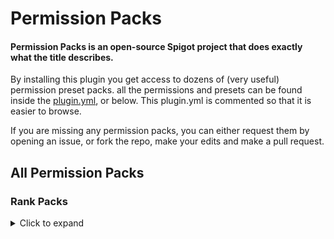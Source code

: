 # Permission Packs
#### Permission Packs is an open-source Spigot project that does exactly what the title describes.
By installing this plugin you get access to dozens of (very useful) permission preset packs. 
all the permissions and presets can be found inside the [plugin.yml](https://github.com/MineGlade/PermissionPacks/blob/master/src/main/resources/plugin.yml), or below.
This plugin.yml is commented so that it is easier to browse.

If you are missing any permission packs, you can either request them by opening an issue, 
or fork the repo, make your edits and make a pull request.

## All Permission Packs
### Rank Packs
<details>
  <summary>Click to expand</summary>
  <h4>Basic Permpack</h4>
  permission node: <code>permpack.basic</code>
</details>
